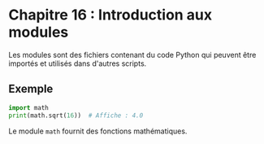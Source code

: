 # Chapitre 16 : Introduction aux modules

Les modules sont des fichiers contenant du code Python qui peuvent être importés et utilisés dans d'autres scripts.

## Exemple

```python
import math
print(math.sqrt(16))  # Affiche : 4.0
```

Le module `math` fournit des fonctions mathématiques.